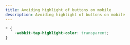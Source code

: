 ```yaml
---
title: Avoiding highlight of buttons on mobile
description: Avoiding highlight of buttons on mobile
---
```


```css
* {
    -webkit-tap-highlight-color: transparent;
}
```
